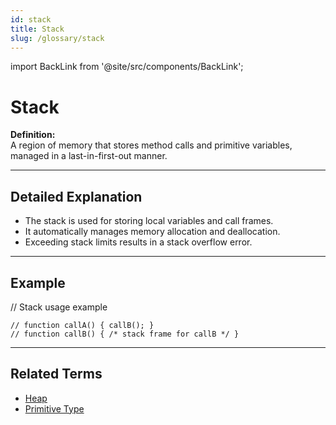 ```yaml
---
id: stack
title: Stack
slug: /glossary/stack
---
```

import BackLink from '@site/src/components/BackLink';

# Stack

**Definition:**  
A region of memory that stores method calls and primitive variables, managed in a last-in-first-out manner.

---

## Detailed Explanation
- The stack is used for storing local variables and call frames.
- It automatically manages memory allocation and deallocation.
- Exceeding stack limits results in a stack overflow error.

---

## Example

// Stack usage example
```
// function callA() { callB(); }
// function callB() { /* stack frame for callB */ }
```
---

## Related Terms
- [Heap](/glossary/heap)
- [Primitive Type](/glossary/primitive-type)

<BackLink />
